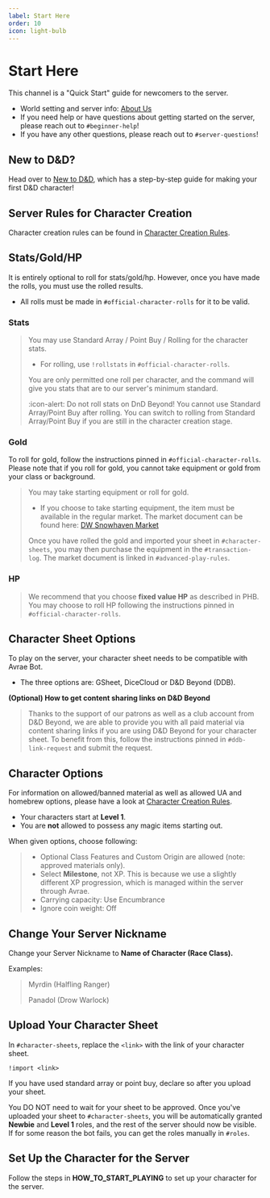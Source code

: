 ```yaml
---
label: Start Here
order: 10
icon: light-bulb
---
```

# Start Here

This channel is a "Quick Start" guide for newcomers to the server.

- World setting and server info: [About Us](welcome.md)
- If you need help or have questions about getting started on the server, please reach out to `#beginner-help`! 
- If you have any other questions, please reach out to `#server-questions`!

## New to D&D?
Head over to [New to D&D](new-to-dnd.md), which has a step-by-step guide for making your first D&D character!

## Server Rules for Character Creation
Character creation rules can be found in [Character Creation Rules](cc-rules.md).

## Stats/Gold/HP
It is entirely optional to roll for stats/gold/hp. However, once you have made the rolls, you must use the rolled results. 
- All rolls must be made in `⁠#official-character-rolls` for it to be valid.

### Stats
> You may use Standard Array / Point Buy / Rolling for the character stats.  
> - For rolling, use `!rollstats` in `#official-character-rolls`.
> 
> You are only permitted one roll per character, and the command will give you stats that are to our server's minimum standard.
> 
> :icon-alert: Do not roll stats on DnD Beyond!
> You cannot use Standard Array/Point Buy after rolling.
> You can switch to rolling from Standard Array/Point Buy if you are still in the character creation stage.

### Gold
To roll for gold, follow the instructions pinned in `#official-character-rolls`. Please note that if you roll for gold, you cannot take equipment or gold from your class or background.

> You may take starting equipment or roll for gold. 
> - If you choose to take starting equipment, the item must be available in the regular market. The market document can be found here: [DW Snowhaven Market](https://docs.google.com/document/d/131lUJSH1DX0FLMfKKlO9irCnfG6zjwbjjG5-HKstWsU/)
>
> Once you have rolled the gold and imported your sheet in `#character-sheets`, you may then purchase the equipment in the `#transaction-log`. The market document is linked in `#advanced-play-rules`.

### HP
> We recommend that you choose **fixed value HP** as described in PHB. You may choose to roll HP following the instructions pinned in `#⁠official-character-rolls`.

## Character Sheet Options
To play on the server, your character sheet needs to be compatible with Avrae Bot. 
- The three options are: GSheet, DiceCloud or D&D Beyond (DDB).

**(Optional) How to get content sharing links on D&D Beyond**
> Thanks to the support of our patrons as well as a club account from D&D Beyond, we are able to provide you with all paid material via content sharing links if you are using D&D Beyond for your character sheet. To benefit from this, follow the instructions pinned in `#ddb-link-request` and submit the request.

## Character Options
For information on allowed/banned material as well as allowed UA and homebrew options, please have a look at [Character Creation Rules](cc-rules.md).

- Your characters start at **Level 1**. 
- You are **not** allowed to possess any magic items starting out.

When given options, choose following:
> - Optional Class Features and Custom Origin are allowed (note: approved materials only).
> - Select **Milestone**, not XP. This is because we use a slightly different XP progression, which is managed within the server through Avrae.
> - Carrying capacity: Use Encumbrance
> - Ignore coin weight: Off

## Change Your Server Nickname
Change your Server Nickname to **Name of Character (Race Class).**

Examples:
> Myrdin (Halfling Ranger) 
> 
> Panadol (Drow Warlock)

## Upload Your Character Sheet
In `#character-sheets`, replace the `<link>` with the link of your character sheet.

```
!import <link>
```

If you have used standard array or point buy, declare so after you upload your sheet. 

You DO NOT need to wait for your sheet to be approved.
Once you've uploaded your sheet to `#character-sheets`, you will be automatically granted **Newbie** and **Level 1** roles, and the rest of the server should now be visible. If for some reason the bot fails, you can get the roles manually in `#roles`.

## Set Up the Character for the Server
Follow the steps in **HOW_TO_START_PLAYING** to set up your character for the server.


